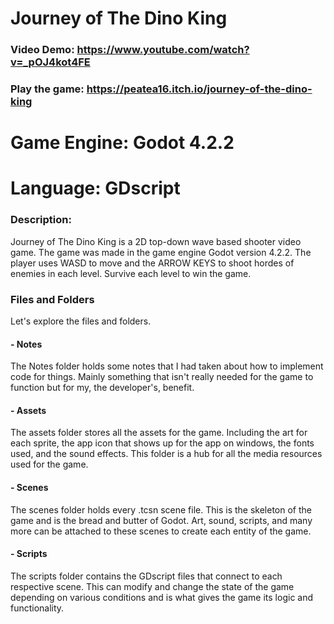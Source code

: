 # Journey of The Dino King
### Video Demo:  https://www.youtube.com/watch?v=_pOJ4kot4FE
### Play the game: https://peatea16.itch.io/journey-of-the-dino-king
# Game Engine: Godot 4.2.2
# Language: GDscript
### Description:
Journey of The Dino King is a 2D top-down wave based shooter video game. The game was made in the game engine Godot version 4.2.2. The player uses WASD to move and the ARROW KEYS to shoot hordes of enemies in each level. Survive each level to win the game.
### Files and Folders
Let's explore the files and folders.
#### - Notes
The Notes folder holds some notes that I had taken about how to implement code for things. Mainly something that isn't really needed for the game to function but for my, the developer's, benefit.
#### - Assets
The assets folder stores all the assets for the game. Including the art for each sprite, the app icon that shows up for the app on windows, the fonts used, and the sound effects. This folder is a hub for all the media resources used for the game.
#### - Scenes
The scenes folder holds every .tcsn scene file. This is the skeleton of the game and is the bread and butter of Godot. Art, sound, scripts, and many more can be attached to these scenes to create each entity of the game.
#### - Scripts
The scripts folder contains the GDscript files that connect to each respective scene. This can modify and change the state of the game depending on various conditions and is what gives the game its logic and functionality.
